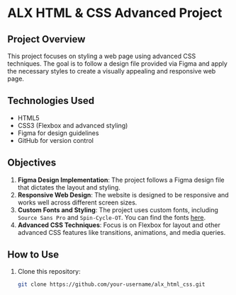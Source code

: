 # ALX HTML & CSS Advanced Project

## Project Overview

This project focuses on styling a web page using advanced CSS techniques. The goal is to follow a design file provided via Figma and apply the necessary styles to create a visually appealing and responsive web page.

## Technologies Used

- HTML5
- CSS3 (Flexbox and advanced styling)
- Figma for design guidelines
- GitHub for version control

## Objectives

1. **Figma Design Implementation**: The project follows a Figma design file that dictates the layout and styling.
2. **Responsive Web Design**: The website is designed to be responsive and works well across different screen sizes.
3. **Custom Fonts and Styling**: The project uses custom fonts, including `Source Sans Pro` and `Spin-Cycle-OT`. You can find the fonts [here](https://fonts.google.com/).
4. **Advanced CSS Techniques**: Focus is on Flexbox for layout and other advanced CSS features like transitions, animations, and media queries.

## How to Use

1. Clone this repository:
   ```bash
   git clone https://github.com/your-username/alx_html_css.git

